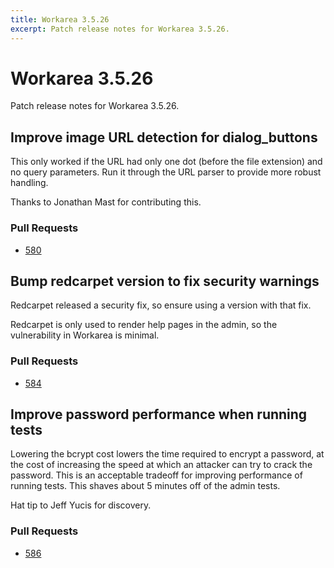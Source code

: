 ```yaml
---
title: Workarea 3.5.26
excerpt: Patch release notes for Workarea 3.5.26.
---
```


# Workarea 3.5.26

Patch release notes for Workarea 3.5.26.

## Improve image URL detection for dialog_buttons

This only worked if the URL had only one dot (before the file extension)
and no query parameters. Run it through the URL parser to provide more
robust handling.

Thanks to Jonathan Mast for contributing this.

### Pull Requests

- [580](https://github.com/workarea-commerce/workarea/pull/580)

## Bump redcarpet version to fix security warnings

Redcarpet released a security fix, so ensure using a version with that fix.

Redcarpet is only used to render help pages in the admin, so the vulnerability
in Workarea is minimal.

### Pull Requests

- [584](https://github.com/workarea-commerce/workarea/pull/584)

## Improve password performance when running tests

Lowering the bcrypt cost lowers the time required to encrypt a password, at the
cost of increasing the speed at which an attacker can try to crack the password.
This is an acceptable tradeoff for improving performance of running tests. This
shaves about 5 minutes off of the admin tests.

Hat tip to Jeff Yucis for discovery.

### Pull Requests

- [586](https://github.com/workarea-commerce/workarea/pull/586)
